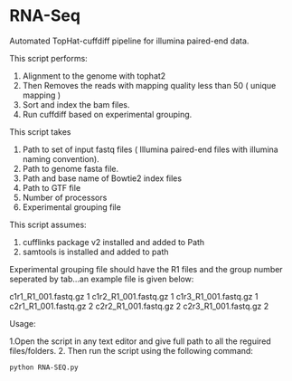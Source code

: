RNA-Seq
=======

Automated TopHat-cuffdiff pipeline for illumina paired-end data.

This script performs:

1. Alignment to the genome with tophat2
2. Then Removes the reads with mapping quality less than 50 ( unique mapping )
3. Sort and index the bam files.
4. Run cuffdiff based on experimental grouping.

This script takes 

1. Path to set of input fastq files ( Illumina paired-end files with illumina naming convention).
2. Path to genome fasta file.
3. Path and base name of Bowtie2 index files
4. Path to GTF file
5. Number of processors
6. Experimental grouping file

This script assumes:

1. cufflinks package v2 installed and added to Path
2. samtools is installed and added to path

Experimental grouping file should have the R1 files and the group number seperated by tab...an example file is given below:

c1r1_R1_001.fastq.gz    1
c1r2_R1_001.fastq.gz    1
c1r3_R1_001.fastq.gz    1
c2r1_R1_001.fastq.gz    2
c2r2_R1_001.fastq.gz    2
c2r3_R1_001.fastq.gz    2


Usage:

1.Open the script in any text editor and give full path to all the reguired files/folders.
2. Then run the script using the following command:
    
    python RNA-SEQ.py

